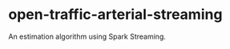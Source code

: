 open-traffic-arterial-streaming
===============================

An estimation algorithm using Spark Streaming.